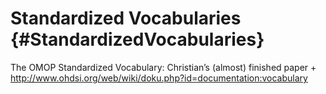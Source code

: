 # Standardized Vocabularies {#StandardizedVocabularies}

The OMOP Standardized Vocabulary: Christian’s (almost) finished paper + http://www.ohdsi.org/web/wiki/doku.php?id=documentation:vocabulary
